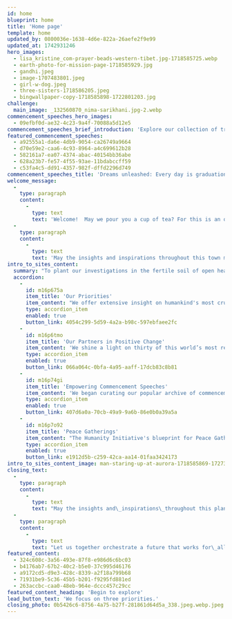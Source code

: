 ```yaml
---
id: home
blueprint: home
title: 'Home page'
template: home
updated_by: 0800036e-1638-4d6e-822a-26aefe2f9e99
updated_at: 1742931246
hero_images:
  - lisa_kristine_com-prayer-beads-western-tibet.jpg-1718585725.webp
  - earth-photo-for-mission-page-1718585929.jpg
  - gandhi.jpeg
  - image-1707483801.jpeg
  - girl-w-dog.jpeg
  - three-sisters-1718586205.jpeg
  - bingwallpaper-copy-1718585898-1722801203.jpg
challenge:
  main_image: _132560870_nima-sarikhani.jpg-2.webp
commencement_speeches_hero_images:
  - 09efbf0d-ae32-4c23-9a4f-70088a5d12e5
commencement_speeches_brief_introduction: 'Explore our collection of transformative commencement addresses. They ignite dreams, empower change, and celebrate resilience.'
featured_commencement_speeches:
  - a92555a1-da6e-4db9-9054-ca26749a9664
  - d70e59e2-caa6-4c93-8964-a4c699612b28
  - 582161a7-ea07-4374-abac-40154bb36abe
  - 628a23b7-fe57-4f55-93ae-11bdabccff59
  - c53fa4c5-dd91-4357-982f-dffd2296d749
commencement_speeches_title: 'Dreams unleashed: Every day is graduation day'
welcome_message:
  -
    type: paragraph
    content:
      -
        type: text
        text: 'Welcome!  May we pour you a cup of tea? For this is an oasis with a mission, custom-made for we the people to consider, with neighbors near and far, how best to address our humanitarian and planetary crises, how best to solve our increasingly wild and fractious rides around the sun.'
  -
    type: paragraph
    content:
      -
        type: text
        text: 'May the insights and inspirations throughout this town meeting for the planet — presented on the wings of essays, images, speeches, artwork, film, literature, poetry, and music — move you to help fan the aspirational breezes of our shared humanity into winds of change we so urgently need.'
intro_to_sites_content:
  summary: "To plant our investigations in the fertile soil of open hearts and curious minds, we have chosen three hundred and thirty of humanity’s most inspiring voices  —  ancient and current  —  to guide and encourage us in re-imagining\_our roles as changemaker for community, country, or planet."
  accordion:
    -
      id: m16p675a
      item_title: 'Our Priorities'
      item_content: "We offer extensive insight on humankind's most crucial challenges: ending war, solving climate change, and saving democracy."
      type: accordion_item
      enabled: true
      button_link: 4054c299-5d59-4a2a-b98c-597ebfaee2fc
    -
      id: m16p6tmo
      item_title: 'Our Partners in Positive Change'
      item_content: 'We shine a light on thirty of this world’s most respected non-profits and their compelling opportunities for each of us to participate immediately in positive change.'
      type: accordion_item
      enabled: true
      button_link: 066a064c-0bfa-4a95-aaff-17dcb83c8b81
    -
      id: m16p74gi
      item_title: 'Empowering Commencement Speeches'
      item_content: 'We began curating our popular archive of commencement speeches in 1989, now offering thirty of the most inspirational and empowering voices from the last hundred years  --  still keenly relevant today.'
      type: accordion_item
      enabled: true
      button_link: 407d6a0a-70cb-49a9-9a6b-86e0b0a39a5a
    -
      id: m16p7o92
      item_title: 'Peace Gatherings'
      item_content: "The Humanity Initiative's blueprint for Peace Gatherings is designed to expand the understanding that ending war is not only necessary but also utterly possible."
      type: accordion_item
      enabled: true
      button_link: e1912d5b-c259-42ca-aa14-01faa3424173
intro_to_sites_content_image: man-staring-up-at-aurora-1718585869-1727311468.jpg
closing_text:
  -
    type: paragraph
    content:
      -
        type: text
        text: "May the insights and\_inspirations\_throughout this planetary assembly  --  presented on the wings of essays, images, speeches, artwork, film, literature, poetry, and music  --  move you to help fan the aspirational breezes of our shared humanity into the winds of change we so urgently need."
  -
    type: paragraph
    content:
      -
        type: text
        text: "Let us together orchestrate a future that works for\_all sentient beings, a future that empowers succeeding generations with unrestrained kindness, understanding, love, and, not least, deep respect for the enthralling and necessary variety of life on Earth. "
featured_content:
  - 324c608c-3a56-493e-87f8-e986d6c6bc03
  - b4176ab7-67b2-40c2-b5e0-37c995d46176
  - a9172cd5-d9e3-428c-8339-a2f18a799b68
  - 71931be9-5c36-45b5-b201-f9295fd881ed
  - 263accbc-caa0-48eb-964e-dccc457c29cc
featured_content_heading: 'Begin to explore'
lead_button_text: 'We focus on three priorities.'
closing_photo: 0b5426c6-8756-4a75-b27f-281861d64d5a_338.jpeg.webp.jpeg.webp
---
```

